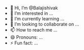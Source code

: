 - 👋 Hi, I’m @Balajishivak
- 👀 I’m interested in ...
- 🌱 I’m currently learning ...
- 💞️ I’m looking to collaborate on ...
- 📫 How to reach me ...
- 😄 Pronouns: ...
- ⚡ Fun fact: ...

<!---
Balajishivak/Balajishivak is a ✨ special ✨ repository because its `README.md` (this file) appears on your GitHub profile.
You can click the Preview link to take a look at your changes.
--->
